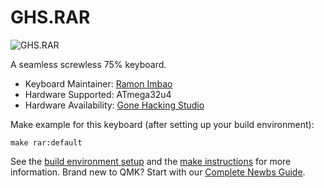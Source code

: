 # GHS.RAR

![GHS.RAR](https://i.imgur.com/5n893ul.jpg)

A seamless screwless 75% keyboard.

* Keyboard Maintainer: [Ramon Imbao](https://github.com/ramonimbao)
* Hardware Supported: ATmega32u4
* Hardware Availability: [Gone Hacking Studio](https://gonehacking.studio)

Make example for this keyboard (after setting up your build environment):

    make rar:default

See the [build environment setup](https://docs.qmk.fm/#/getting_started_build_tools) and the [make instructions](https://docs.qmk.fm/#/getting_started_make_guide) for more information. Brand new to QMK? Start with our [Complete Newbs Guide](https://docs.qmk.fm/#/newbs).
